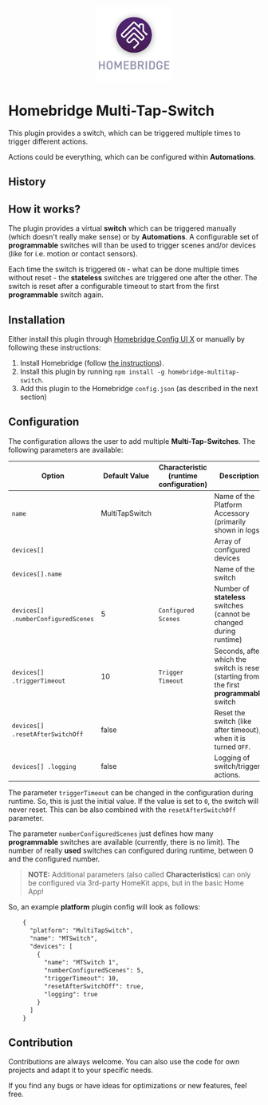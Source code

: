 <p align="center">
<img src="https://github.com/homebridge/branding/raw/master/logos/homebridge-wordmark-logo-vertical.png" width="150" alt="Homebridge">
</p>

# Homebridge Multi-Tap-Switch

This plugin provides a switch, which can be triggered multiple times to trigger different actions.

Actions could be everything, which can be configured within **Automations**.

## History



## How it works?

The plugin provides a virtual **switch** which can be triggered manually (which doesn't really make sense) or
by **Automations**. A configurable set of **programmable** switches will than be used to
trigger scenes and/or devices (like for i.e. motion or contact sensors).

Each time the switch is triggered ```ON``` - what can be done multiple times without reset - the **stateless** switches
are triggered one after the other.
The switch is reset after a configurable timeout to start from the first **programmable** switch again. 

## Installation

Either install this plugin through [Homebridge Config UI X](https://github.com/oznu/homebridge-config-ui-x)
or manually by following these instructions:

1. Install Homebridge (follow [the instructions](https://github.com/homebridge/homebridge/wiki)).
2. Install this plugin by running `npm install -g homebridge-multitap-switch`.
3. Add this plugin to the Homebridge `config.json` (as described in the next section)

## Configuration

The configuration allows the user to add multiple **Multi-Tap-Switches**. The following parameters are available:

| Option                              | Default Value  | Characteristic (runtime configuration) | Description                                                                               |
|-------------------------------------|----------------|----------------------------------------|-------------------------------------------------------------------------------------------|
| `name`                              | MultiTapSwitch |                                        | Name of the Platform Accessory (primarily shown in logs)                                  |
| `devices[]`                         |                |                                        | Array of configured devices                                                               |
| `devices[].name`                    |                |                                        | Name of the switch                                                                        |
| `devices[] .numberConfiguredScenes` | 5              | `Configured Scenes`                    | Number of **stateless** switches (cannot be changed during runtime)                       |
| `devices[] .triggerTimeout`         | 10             | `Trigger Timeout`                      | Seconds, after which the switch is reset (starting from the first **programmable** switch |
| `devices[] .resetAfterSwitchOff`    | false          |                                        | Reset the switch (like after timeout), when it is turned ```OFF```.                       |
| `devices[] .logging`                | false          |                                        | Logging of switch/trigger actions.                                                        |

The parameter ```triggerTimeout``` can be changed in the configuration during runtime. So, this is just the initial value.
If the value is set to `0`, the switch will never reset. This can be also combined with the ```resetAfterSwitchOff``` parameter.

The parameter ```numberConfiguredScenes``` just defines how many **programmable** switches are available (currently, there is no limit). The number of
really **used** switches can configured during runtime, between 0 and the configured number.

> **NOTE:** Additional parameters (also called **Characteristics**) can only be configured via 3rd-party HomeKit apps, but in the basic Home App!

So, an example **platform** plugin config will look as follows:

````
    {
      "platform": "MultiTapSwitch",
      "name": "MTSwitch",
      "devices": [
        {
          "name": "MTSwitch 1",
          "numberConfiguredScenes": 5,
          "triggerTimeout": 10,
          "resetAfterSwitchOff": true,
          "logging": true
        }
      ]
    }
````

## Contribution

Contributions are always welcome. You can also use the code for own projects and adapt it to your specific needs.

If you find any bugs or have ideas for optimizations or new features, feel free.
